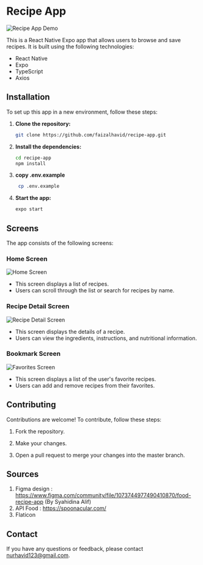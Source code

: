 # Recipe App

![Recipe App Demo](app-screenshot.png)

This is a React Native Expo app that allows users to browse and save recipes. It is built using the following technologies:
- React Native
- Expo
- TypeScript
- Axios

## Installation

To set up this app in a new environment, follow these steps:

1. **Clone the repository:**

    ```bash
    git clone https://github.com/faizalhavid/recipe-app.git
    ```

2. **Install the dependencies:**

    ```bash
    cd recipe-app
    npm install
    ```
3. **copy .env.example**
   ```bash
    cp .env.example
   ```

4. **Start the app:**

    ```bash
    expo start
    ```

## Screens

The app consists of the following screens:

### Home Screen

![Home Screen](screenshots/home-screen.png)

- This screen displays a list of recipes.
- Users can scroll through the list or search for recipes by name.

### Recipe Detail Screen

![Recipe Detail Screen](screenshots/recipe-detail-screen.png)

- This screen displays the details of a recipe.
- Users can view the ingredients, instructions, and nutritional information.

### Bookmark Screen

![Favorites Screen](screenshots/favorites-screen.png)

- This screen displays a list of the user's favorite recipes.
- Users can add and remove recipes from their favorites.

## Contributing

Contributions are welcome! To contribute, follow these steps:

1. Fork the repository.

2. Make your changes.

3. Open a pull request to merge your changes into the master branch.

## Sources
1. Figma design : https://www.figma.com/community/file/1073744977490410870/food-recipe-app (By Syahidina Alif)
2. API Food : https://spoonacular.com/
3. Flaticon
   

## Contact

If you have any questions or feedback, please contact nurhavid123@gmail.com.

